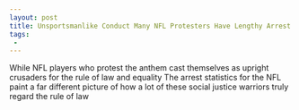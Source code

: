 ```yaml
---
layout: post
title: Unsportsmanlike Conduct Many NFL Protesters Have Lengthy Arrest Records
tags:
 -
---
```

While NFL players who protest the anthem cast themselves as upright crusaders for the rule of law and equality The arrest statistics for the NFL paint a far different picture of how a lot of these social justice warriors truly regard the rule of law
